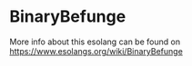 # BinaryBefunge
More info about this esolang can be found on https://www.esolangs.org/wiki/BinaryBefunge

